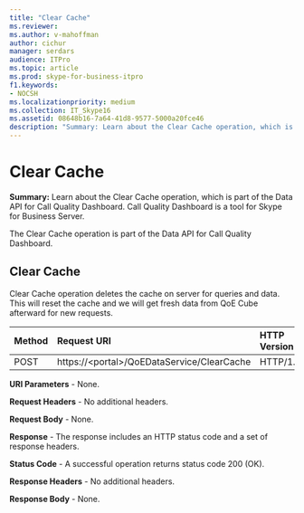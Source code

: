 ```yaml
---
title: "Clear Cache"
ms.reviewer: 
ms.author: v-mahoffman
author: cichur
manager: serdars
audience: ITPro
ms.topic: article
ms.prod: skype-for-business-itpro
f1.keywords:
- NOCSH
ms.localizationpriority: medium
ms.collection: IT_Skype16
ms.assetid: 08648b16-7a64-41d8-9577-5000a20fce46
description: "Summary: Learn about the Clear Cache operation, which is part of the Data API for Call Quality Dashboard. Call Quality Dashboard is a tool for Skype for Business Server."
---
```


# Clear Cache
 
**Summary:** Learn about the Clear Cache operation, which is part of the Data API for Call Quality Dashboard. Call Quality Dashboard is a tool for Skype for Business Server.
  
The Clear Cache operation is part of the Data API for Call Quality Dashboard.
  
## Clear Cache

Clear Cache operation deletes the cache on server for queries and data. This will reset the cache and we will get fresh data from QoE Cube afterward for new requests.
  

|**Method**|**Request URI**|**HTTP Version**|
|:-----|:-----|:-----|
|POST  <br/> |https://\<portal\>/QoEDataService/ClearCache  <br/> |HTTP/1.1  <br/> |
   
 **URI Parameters** - None.
  
 **Request Headers** - No additional headers.
  
 **Request Body** - None.
  
 **Response** - The response includes an HTTP status code and a set of response headers.
  
 **Status Code** - A successful operation returns status code 200 (OK).
  
 **Response Headers** - No additional headers.
  
 **Response Body** - None.
  

